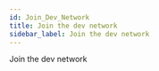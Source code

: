 ```yaml
---
id: Join_Dev_Network
title: Join the dev network
sidebar_label: Join the dev network
---
```


Join the dev network


